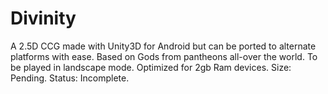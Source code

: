 # Divinity

A 2.5D CCG made with Unity3D for Android but can be ported to alternate platforms with ease.
Based on Gods from pantheons all-over the world. 
To be played in landscape mode. 
Optimized for 2gb Ram devices. 
Size: Pending. 
Status: Incomplete. 
